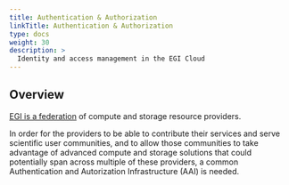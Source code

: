 ```yaml
---
title: Authentication & Authorization
linkTitle: Authentication & Authorization
type: docs
weight: 30
description: >
  Identity and access management in the EGI Cloud
---
```


## Overview

[EGI is a federation](https://www.egi.eu/federation/) of
compute and storage resource providers.

In order for the providers to be able to contribute their services and serve
scientific user communities, and to allow those communities to take advantage
of advanced compute and storage solutions that could potentially span across
multiple of these providers, a common Authentication and Autorization Infrastructure
(AAI) is needed.
